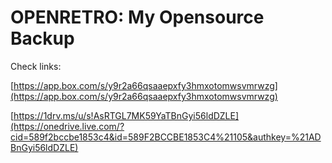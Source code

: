 OPENRETRO: My Opensource Backup
===============================

Check links:

[https://app.box.com/s/y9r2a66qsaaepxfy3hmxotomwsvmrwzg](https://app.box.com/s/y9r2a66qsaaepxfy3hmxotomwsvmrwzg)
 
[https://1drv.ms/u/s!AsRTGL7MK59YaTBnGyi56ldDZLE](https://onedrive.live.com/?cid=589f2bccbe1853c4&id=589F2BCCBE1853C4%21105&authkey=%21ADBnGyi56ldDZLE) 
